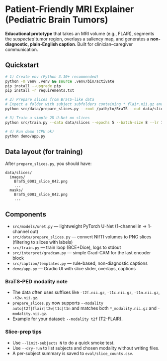 
# Patient-Friendly MRI Explainer (Pediatric Brain Tumors)

**Educational prototype** that takes an MRI volume (e.g., FLAIR), segments the *suspected* tumor region, overlays a saliency map, and generates a **non-diagnostic, plain‑English caption**. Built for clinician–caregiver communication.


## Quickstart

```bash
# 1) Create env (Python 3.10+ recommended)
python -m venv .venv && source .venv/bin/activate
pip install --upgrade pip
pip install -r requirements.txt

# 2) Prepare slices from BraTS-like data
# Expect a folder with subject subfolders containing *_flair.nii.gz and *_seg.nii.gz.
python src/data/prepare_slices.py --root /path/to/BraTS --out data/slices --modality flair

# 3) Train a simple 2D U-Net on slices
python src/train.py --data data/slices --epochs 5 --batch-size 8 --lr 1e-3 --out checkpoints/unet

# 4) Run demo (CPU ok)
python demo/app.py
```

## Data layout (for training)
After `prepare_slices.py`, you should have:
```
data/slices/
  images/
    BraTS_0001_slice_042.png
    ...
  masks/
    BraTS_0001_slice_042.png
    ...
```

## Components
- `src/models/unet.py` — lightweight PyTorch U-Net (1-channel in → 1-channel out)
- `src/data/prepare_slices.py` — convert NIfTI volumes to PNG slices (filtering to slices with labels)
- `src/train.py` — train loop (BCE+Dice), logs to stdout
- `src/interpret/gradcam.py` — simple Grad-CAM for the last encoder block
- `src/caption/templates.py` — rule-based, non-diagnostic captions
- `demo/app.py` — Gradio UI with slice slider, overlays, captions


### BraTS-PED modality note
- The data often uses suffixes like `-t2f.nii.gz`, `-t1c.nii.gz`, `-t1n.nii.gz`, `-t2w.nii.gz`.
- `prepare_slices.py` now supports `--modality auto|t2f|flair|t2w|t1c|t1n` and matches both `*_modality.nii.gz` and `-modality.nii.gz`.
- Example for your dataset: `--modality t2f` (T2-FLAIR).


### Slice-prep tips
- Use `--limit-subjects N` to do a quick smoke test.
- Use `--dry-run` to list subjects and chosen modality without writing files.
- A per-subject summary is saved to `eval/slice_counts.csv`.
